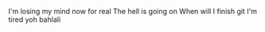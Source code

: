 I'm losing my mind now for real 
The hell is going on 
When will I finish git I'm tired 
yoh bahlali

